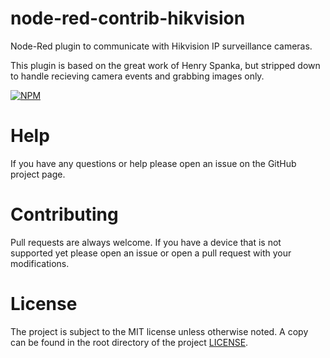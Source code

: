 # node-red-contrib-hikvision

Node-Red plugin to communicate with Hikvision IP surveillance cameras.

This plugin is based on the great work of Henry Spanka, but stripped down to handle recieving camera events and grabbing images only.

[![NPM](https://nodei.co/npm/node-red-contrib-hikcamera.png?compact=true)](https://npmjs.org/package/node-red-contrib-hikcamera)

# Help
If you have any questions or help please open an issue on the GitHub project page.

# Contributing
Pull requests are always welcome. If you have a device that is not supported yet please open an issue or open a pull request with
your modifications.

# License
The project is subject to the MIT license unless otherwise noted. A copy can be found in the root directory of the project [LICENSE](LICENSE).
